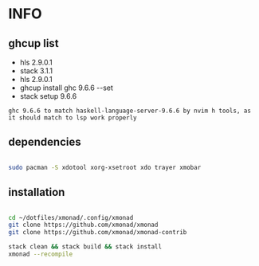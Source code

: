 # INFO

## ghcup list

- hls 2.9.0.1
- stack 3.1.1
- hls 2.9.0.1
- ghcup install ghc 9.6.6 --set
- stack setup 9.6.6

`ghc 9.6.6 to match haskell-language-server-9.6.6 by nvim h tools, as it should match to lsp work properly`

## dependencies

```bash

sudo pacman -S xdotool xorg-xsetroot xdo trayer xmobar 

```

## installation

```bash

cd ~/dotfiles/xmonad/.config/xmonad
git clone https://github.com/xmonad/xmonad
git clone https://github.com/xmonad/xmonad-contrib

stack clean && stack build && stack install
xmonad --recompile

```